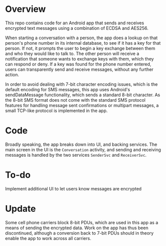 # Overview
This repo contains code for an Android app that sends and receives encrypted text messages using a combination of ECDSA and AES256.

When starting a conversation with a person, the app does a lookup on that person's phone number in its internal database, to see if it has a key for that person. If not, it prompts the user to begin a key exchange between them and who they would like to talk to. The other person will receive a notification that someone wants to exchange keys with them, which they can respond or deny. If a key was found for the phone number entered, users can transparently send and receive messages, without any further action.

In order to avoid dealing with 7-bit character encoding issues, which is the default encoding for SMS messages, this app uses Android's sendDataMessage functionality, which sends a standard 8-bit character. As the 8-bit SMS format does not come with the standard SMS protocol features for handling message sent confirmations or multipart messages, a small TCP-like protocol is implemented in the app.


# Code
Broadly speaking, the app breaks down into UI, and backing services. The main screen in the UI is the `Conversation` activity, and sending and receiving messages is handled by the two services `SenderSvc` and `ReceiverSvc`.

# To-do
Implement additional UI to let users know messages are encrypted

# Update
Some cell phone carriers block 8-bit PDUs, which are used in this app as a means of sending the encrypted data. Work on the app has thus been discontinued, although a conversion back to 7-bit PDUs should in theory enable the app to work across all carriers.
